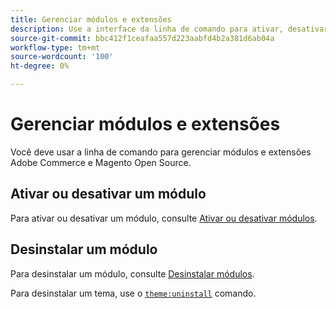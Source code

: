 ```yaml
---
title: Gerenciar módulos e extensões
description: Use a interface da linha de comando para ativar, desativar e desinstalar módulos e extensões Adobe Commerce e Magento Open Source.
source-git-commit: bbc412f1ceafaa557d223aabfd4b2a381d6ab04a
workflow-type: tm+mt
source-wordcount: '100'
ht-degree: 0%

---
```



# Gerenciar módulos e extensões

Você deve usar a linha de comando para gerenciar módulos e extensões Adobe Commerce e Magento Open Source.

## Ativar ou desativar um módulo

Para ativar ou desativar um módulo, consulte [Ativar ou desativar módulos](https://devdocs.magento.com/guides/v2.4/install-gde/install/cli/install-cli-subcommands-enable.html).

## Desinstalar um módulo

Para desinstalar um módulo, consulte [Desinstalar módulos](https://devdocs.magento.com/guides/v2.4/install-gde/install/cli/install-cli-uninstall-mods.html).

Para desinstalar um tema, use o [`theme:uninstall`](https://devdocs.magento.com/guides/v2.4/install-gde/install/cli/install-cli-theme-uninstall.html) comando.
